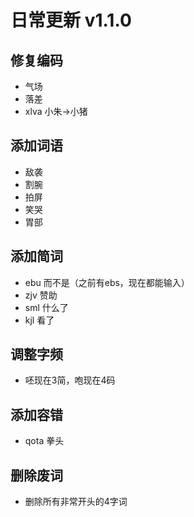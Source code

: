 # 日常更新 v1.1.0

## 修复编码
- 气场
- 落差
- xlva 小朱->小猪
## 添加词语
- 敌袭
- 割腕
- 拍屏
- 笑哭
- 胃部
## 添加简词
- ebu 而不是（之前有ebs，现在都能输入）
- zjv 赞助
- sml 什么了
- kjl 看了
## 调整字频
- 呸现在3简，咆现在4码
## 添加容错
- qota 拳头
## 删除废词
- 删除所有非常开头的4字词
